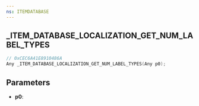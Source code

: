```yaml
---
ns: ITEMDATABASE
---
```

## _ITEM_DATABASE_LOCALIZATION_GET_NUM_LABEL_TYPES

```c
// 0xCEC6A41E8910486A
Any _ITEM_DATABASE_LOCALIZATION_GET_NUM_LABEL_TYPES(Any p0);
```

## Parameters
* **p0**:
